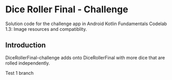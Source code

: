 Dice Roller Final - Challenge
=============================

Solution code for the challenge app in Android Kotlin Fundamentals Codelab 1.3:
Image resources and compatiblity.

Introduction
------------

DiceRollerFinal-challenge adds onto DiceRollerFinal with more dice that are rolled
independently.


Test 1 branch 
